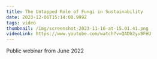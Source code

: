 ```yaml
---
title: The Untapped Role of Fungi in Sustainability
date: 2023-12-06T15:14:08.999Z
tags: video
thumbnail: /img/screenshot-2023-11-16-at-15.01.41.png
videoLink: https://www.youtube.com/watch?v=QADb2yuBFHU
---
```

Public webinar from June 2022